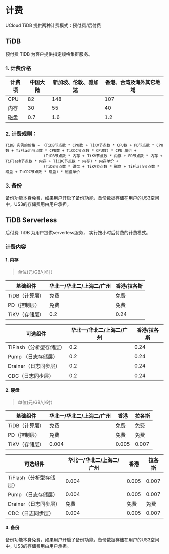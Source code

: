 # 计费

UCloud TiDB 提供两种计费模式：预付费/后付费

## TiDB

预付费 TiDB 为客户提供指定规格集群服务。

### 1. 计费价格

| 计费项 | 中国大陆 | 新加坡、伦敦、雅加达 | 香港、台湾及海外其它地域 |
| ----- | ------- | ---------------- | -------------------- |
| CPU   | 82      | 148              | 107                  |
| 内存   | 30      | 55               | 40                   |
| 磁盘   | 0.7     | 1.6              | 1.2                  |

### 2. 计费规则：

    TiDB 实例的价格 = （TiDB节点数 * CPU数 + TiKV节点数 * CPU数 + PD节点数 * CPU数 + TiFlash节点数 * CPU数 + TiCDC节点数 * CPU数) * CPU 单价 + 
                     (TiDB节点数 * 内存 + TiKV节点数 * 内存 + PD节点数 * 内存 + TiFlash节点数 * 内存 + TiCDC节点数 * 内存) * 内存单价 + 
                     (TiDB节点数 * 磁盘 + TiKV节点数 * 磁盘 + TiFlash节点数 * 磁盘 + TiCDC节点数 * 磁盘) * 磁盘单价

### 3. 备份

备份功能本身免费，如果用户开启了备份功能，备份数据存储在用户的US3空间中，US3的存储费用由用户承担。


## TiDB Serverless

后付费 TiDB 为用户提供serverless服务， 实行按小时后付费的计费模式。

### 计费内容

#### 1. 内存

> 单位(元/GB/小时）

| 基础组件  | 华北一/华北二/上海二/广州 | 香港/拉各斯 |
| ------- | ------- | ------- | 
| TiDB（计算层）    | 免费   | 免费  |
| PD（控制层）     | 免费    | 免费  |
| TiKV（存储层）   | 0.2    | 0.24 |

| 可选组件  | 华北一/华北二/上海二/广州 | 香港/拉各斯 |
| ------- | ------- | ------- | 
| TiFlash（分析型存储层） | 0.2    | 0.24 |
| Pump （日志存储层）    | 0.2    | 0.24  |
| Drainer（日志同步层）| 0.2    | 0.24 |
| CDC（日志同步层）| 0.2    | 0.24 |

#### 2. 硬盘

> 单位(元/GB/小时）

| 基础组件  | 华北一/华北二/上海二/广州 | 香港 | 拉各斯 |
| ------- | ------- | ------- | ------- | 
| TiDB（计算层）    | 免费    | 免费  |  免费  |
| PD（控制层）     | 免费    |  免费  |  免费  |
| TiKV（存储层）   | 0.004  | 0.005  | 0.007 |

| 可选组件  | 华北一/华北二/上海二/广州 | 香港 | 拉各斯 |
| ------- | ------- | ------- | ------- | 
| TiFlash（分析型存储层） | 0.004  | 0.005 |0.007 |
| Pump （日志存储层）   | 0.004  | 0.005 |0.007 |
| Drainer（日志同步层） | 免费    | 免费  | 免费 |
| CDC（日志同步层）| 0.004     | 0.005  |0.007 |

#### 3. 备份

备份功能本身免费，如果用户开启了备份功能，备份数据存储在用户的US3空间中，US3的存储费用由用户承担。
